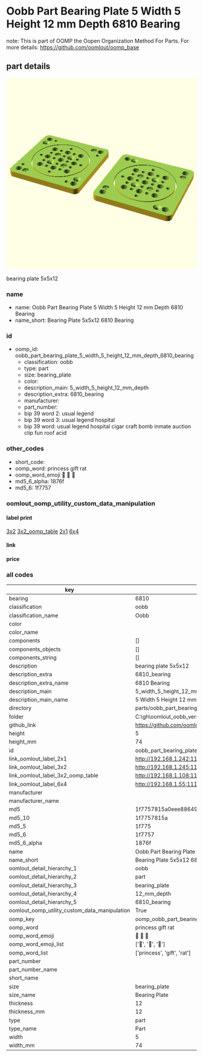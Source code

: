 # Oobb Part Bearing Plate 5 Width 5 Height 12 mm Depth 6810 Bearing  

note: This is part of OOMP the Oopen Organization Method For Parts. For more details: https://github.com/oomlout/oomp_base

##  part details
  

[![](3dpr.png)](3dpr.png)

bearing plate 5x5x12



### name
* name: Oobb Part Bearing Plate 5 Width 5 Height 12 mm Depth 6810 Bearing
* name_short: Bearing Plate 5x5x12 6810 Bearing
### id
* oomp_id: oobb_part_bearing_plate_5_width_5_height_12_mm_depth_6810_bearing
  * classification: oobb
  * type: part
  * size: bearing_plate
  * color: 
  * description_main: 5_width_5_height_12_mm_depth
  * description_extra: 6810_bearing
  * manufacturer: 
  * part_number: 
  * bip 39 word 2: usual legend
  * bip 39 word 3: usual legend hospital
  * bip 39 word: usual legend hospital cigar craft bomb inmate auction clip fun roof acid

### other_codes
* short_code: 
* oomp_word: princess gift rat
* oomp_word_emoji :princess: :gift: :rat:
* md5_6_alpha: 1876f
* md5_6: 1f7757






### oomlout_oomp_utility_custom_data_manipulation
#### label print
[3x2](http://192.168.1.245:1112/?label=oomp%201876f)
[3x2_oomp_table](http://192.168.1.108:1112/?label=oomp%201876f)
[2x1](http://192.168.1.242:1112/?label=oomp%201876f)
[6x4](http://192.168.1.55:1112/?label=oomp%201876f)    

#### link

                              

#### price







### all codes 
| key | value |  
| --- | --- |  
| bearing | 6810 |  
| classification | oobb |  
| classification_name | Oobb |  
| color |  |  
| color_name |  |  
| components | [] |  
| components_objects | [] |  
| components_string | [] |  
| description | bearing plate 5x5x12 |  
| description_extra | 6810_bearing |  
| description_extra_name | 6810 Bearing |  
| description_main | 5_width_5_height_12_mm_depth |  
| description_main_name | 5 Width 5 Height 12 mm Depth |  
| directory | parts/oobb_part_bearing_plate_5_width_5_height_12_mm_depth_6810_bearing |  
| folder | C:\gh\oomlout_oobb_version_4_generated_parts\things\oobb_part_bearing_plate_5_width_5_height_12_mm_depth_6810_bearing |  
| github_link | https://github.com/oomlout/oomlout_oomp_part_src/tree/main/parts/oobb_part_bearing_plate_5_width_5_height_12_mm_depth_6810_bearing |  
| height | 5 |  
| height_mm | 74 |  
| id | oobb_part_bearing_plate_5_width_5_height_12_mm_depth_6810_bearing |  
| link_oomlout_label_2x1 | http://192.168.1.242:1112/?label=oomp%201876f |  
| link_oomlout_label_3x2 | http://192.168.1.245:1112/?label=oomp%201876f |  
| link_oomlout_label_3x2_oomp_table | http://192.168.1.108:1112/?label=oomp%201876f |  
| link_oomlout_label_6x4 | http://192.168.1.55:1112/?label=oomp%201876f |  
| manufacturer |  |  
| manufacturer_name |  |  
| md5 | 1f7757815a0eee886499028edbdfe781 |  
| md5_10 | 1f7757815a |  
| md5_5 | 1f775 |  
| md5_6 | 1f7757 |  
| md5_6_alpha | 1876f |  
| name | Oobb Part Bearing Plate 5 Width 5 Height 12 mm Depth 6810 Bearing |  
| name_short | Bearing Plate 5x5x12 6810 Bearing |  
| oomlout_detail_hierarchy_1 | oobb |  
| oomlout_detail_hierarchy_2 | part |  
| oomlout_detail_hierarchy_3 | bearing_plate |  
| oomlout_detail_hierarchy_4 | 12_mm_depth |  
| oomlout_detail_hierarchy_5 | 6810_bearing |  
| oomlout_oomp_utility_custom_data_manipulation | True |  
| oomp_key | oomp_oobb_part_bearing_plate_5_width_5_height_12_mm_depth_6810_bearing |  
| oomp_word | princess gift rat |  
| oomp_word_emoji | :princess: :gift: :rat: |  
| oomp_word_emoji_list | [':princess:', ':gift:', ':rat:'] |  
| oomp_word_list | ['princess', 'gift', 'rat'] |  
| part_number |  |  
| part_number_name |  |  
| short_name |  |  
| size | bearing_plate |  
| size_name | Bearing Plate |  
| thickness | 12 |  
| thickness_mm | 12 |  
| type | part |  
| type_name | Part |  
| width | 5 |  
| width_mm | 74 |  
